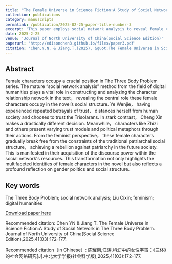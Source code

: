 ```yaml
---
title: "The Female Universe in Science Fiction:A Study of Social Network in The Three Body Problem(科幻中的女性宇宙：《三体》的社会网络研究)"
collection: publications
category: manuscripts
permalink: /publication/2025-02-25-paper-title-number-3
excerpt: 'This paper employs social network analysis to reveal female characters centrality in The Three-Body Problem. Contrasting Ye Wenjie and Cheng Xins choices, it argues these roles subvert patriarchal structures, acquiring discourse power and critiquing gender politics through their narratives.'
date: 2025-2-25
venue: 'Journal of North University of China(Social Science Edition)'
paperurl: 'http://edisonchen3.github.io/files/paper3.pdf'
citation: 'Chen,Y.N. & Jiang,T.(2025). &quot;The Female Universe in Science Fiction : A Study of Social Network in The Three Body Problem.&quot; <i>Journal of North University of China(Social Science Edition)</i>. 42(03):172-177.'
---
```

<!--
slidesurl: 'http://academicpages.github.io/files/slides3.pdf'
-->
## Abstract
Female characters occupy a crucial position in The Three Body Problem series. The mature “social network analysis” method from the field of digital humanities plays a vital role in constructing and analyzing the character relationship network in the text， revealing the central role these female characters occupy in the novel’s social structure. Ye Wenjie， having experienced repeated betrayals of trust， distances herself from human society and chooses to trust the Trisolarans. In stark contrast， Cheng Xin makes a drastically different decision. Meanwhile， characters like Zhizi and others present varying trust models and political metaphors through their actions. From the feminist perspective， these female characters gradually break free from the constraints of the traditional patriarchal social structure， achieving a rebellion against patriarchy in the future society. This is manifested in their acquisition of the discourse power within the social network's resources. This transformation not only highlights the multifaceted identities of female characters in the novel but also reflects a profound reflection on gender politics and social structure.


## Key words
The Three Body Problem; social network analysis; Liu Cixin; feminism; digital humanities

[Download paper here](https://kns.cnki.net/kcms2/article/abstract?v=VQ0ntgfwFMSgN3b5wYx0R7hgx7a9icH9b8lpsU_4M9WO85v6YRhx-SqNtXdF1efGRxmuGsX0LOd1199nIm-q9ene1thcZFCi7zgm1i8RMsn98WWJ2VBYTh-bj1gESVrP58Jq_oWPtl_RL3-U_SjetWSqaPVW1f0rqiXGwkCS-erN8x6FlGzTJ3AlYsqAc3JB&uniplatform=NZKPT)

Recommended citation: Chen YN & Jiang T. The Female Universe in Science Fiction:A Study of Social Network in The Three Body Problem. Journal of North University of China(Social Science Edition),2025,41(03):172-177.

Recommended citation（in Chinese）: 陈耀南,江涛.科幻中的女性宇宙：《三体》的社会网络研究[J].中北大学学报(社会科学版),2025,41(03):172-177.


